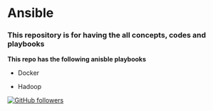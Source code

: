 # Ansible

### This repository is for having the all concepts, codes and playbooks

**This repo has the following anisble playbooks**

* Docker

* Hadoop

 [![GitHub followers](https://img.shields.io/github/followers/hackcoderr?label=Follow&style=social)](https://github.com/hackcoderr/?tab=follow)


